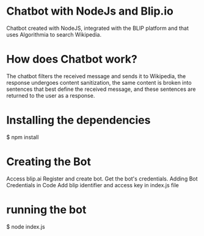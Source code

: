 # Chatbot with NodeJs and Blip.io
Chatbot created with NodeJS, integrated with the BLIP platform and that uses Algorithmia to search Wikipedia.

# How does Chatbot work?
The chatbot filters the received message and sends it to Wikipedia, the response undergoes content sanitization, the same content is broken into sentences that best define the received message, and these sentences are returned to the user as a response.


# Installing the dependencies
$ npm install

# Creating the Bot
Access blip.ai
Register and create bot.
Get the bot's credentials.
Adding Bot Credentials in Code
Add blip identifier and access key in index.js file

# running the bot
$ node index.js
